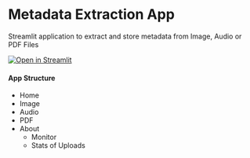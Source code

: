 # Metadata Extraction App

Streamlit application to extract and store metadata from Image, Audio or PDF Files

[![Open in Streamlit](https://static.streamlit.io/badges/streamlit_badge_black_white.svg)](https://paulrousset-streamlit-metadata-extraction-app-jupaiy.streamlitapp.com/)

#### App Structure
+ Home
+ Image
+ Audio
+ PDF
+ About
    - Monitor
    - Stats of Uploads


